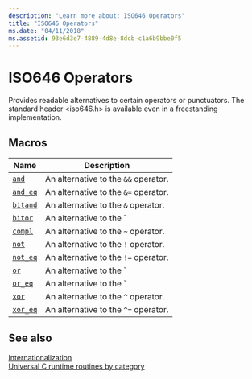 ```yaml
---
description: "Learn more about: ISO646 Operators"
title: "ISO646 Operators"
ms.date: "04/11/2018"
ms.assetid: 93e6d3e7-4889-4d8e-8dcb-c1a6b9bbe0f5
---
```

# ISO646 Operators

Provides readable alternatives to certain operators or punctuators. The standard header \<iso646.h> is available even in a freestanding implementation.

## Macros

| Name | Description |
|--|--|
| [`and`](../c-runtime-library/reference/and.md) | An alternative to the `&&` operator. |
| [`and_eq`](../c-runtime-library/reference/and-eq.md) | An alternative to the `&=` operator. |
| [`bitand`](../c-runtime-library/reference/bitand.md) | An alternative to the `&` operator. |
| [`bitor`](../c-runtime-library/reference/bitor.md) | An alternative to the `|` operator. |
| [`compl`](../c-runtime-library/reference/compl.md) | An alternative to the `~` operator. |
| [`not`](../c-runtime-library/reference/not.md) | An alternative to the `!` operator. |
| [`not_eq`](../c-runtime-library/reference/not-eq.md) | An alternative to the `!=` operator. |
| [`or`](../c-runtime-library/reference/or.md) | An alternative to the `||` operator. |
| [`or_eq`](../c-runtime-library/reference/or-eq.md) | An alternative to the `|=` operator. |
| [`xor`](../c-runtime-library/reference/xor.md) | An alternative to the `^` operator. |
| [`xor_eq`](../c-runtime-library/reference/xor-eq.md) | An alternative to the `^=` operator. |

## See also

[Internationalization](../c-runtime-library/internationalization.md)\
[Universal C runtime routines by category](../c-runtime-library/run-time-routines-by-category.md)
